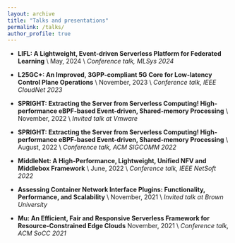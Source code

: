 ```yaml
---
layout: archive
title: "Talks and presentations"
permalink: /talks/
author_profile: true
---
```


<!-- {% include base_path %} -->

* **LIFL: A Lightweight, Event-driven Serverless Platform for Federated Learning** \\
    May, 2024 \\
    *Conference talk, MLSys 2024*

* **L25GC+: An Improved, 3GPP-compliant 5G Core for Low-latency Control Plane Operations** \\
    November, 2023 \\
    *Conference talk, IEEE CloudNet 2023*

* **SPRIGHT: Extracting the Server from Serverless Computing! High-performance eBPF-based Event-driven, Shared-memory Processing** \\
    November, 2022 \\
    *Invited talk at Vmware*

* **SPRIGHT: Extracting the Server from Serverless Computing! High-performance eBPF-based Event-driven, Shared-memory Processing** \\
    August, 2022 \\
    *Conference talk, ACM SIGCOMM 2022*

* **MiddleNet: A High-Performance, Lightweight, Unified NFV and Middlebox Framework** \\
    June, 2022 \\
    *Conference talk, IEEE NetSoft 2022*

* **Assessing Container Network Interface Plugins: Functionality, Performance, and Scalability** \\
    November, 2021 \\
    *Invited talk at Brown University*

* **Mu: An Efficient, Fair and Responsive Serverless Framework for Resource-Constrained Edge Clouds**
    November, 2021 \\
    *Conference talk, ACM SoCC 2021*